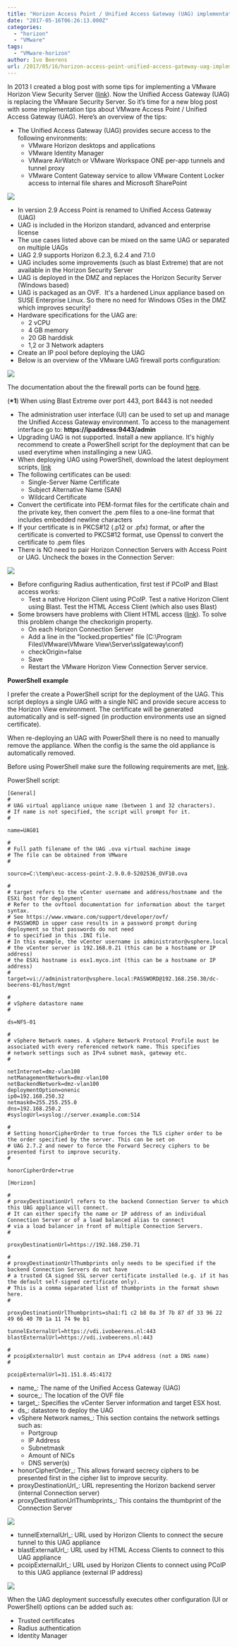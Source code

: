```yaml
---
title: "Horizon Access Point / Unified Access Gateway (UAG) implementation tips"
date: "2017-05-16T06:26:13.000Z"
categories: 
  - "horizon"
  - "VMware"
tags: 
  - "VMware-horizon"
author: Ivo Beerens
url: /2017/05/16/horizon-access-point-unified-access-gateway-uag-implementation-tips/
---
```


In 2013 I created a blog post with some tips for implementing a VMware Horizon View Security Server ([link](https://www.ivobeerens.nl/2013/03/05/tips-for-implementing-a-vmware-horizon-view-security-server/)). Now the Unified Access Gateway (UAG) is replacing the VMware Security Server. So it’s time for a new blog post with some implementation tips about VMware Access Point / Unified Access Gateway (UAG). Here’s an overview of the tips:
- The Unified Access Gateway (UAG) provides secure access to the following environments:
    - VMware Horizon desktops and applications
    - VMware Identity Manager
    - VMware AirWatch or VMware Workspace ONE per-app tunnels and tunnel proxy
    - VMware Content Gateway service to allow VMware Content Locker access to internal file shares and Microsoft SharePoint

[![](images/inlogscherm-300x279.jpg)](images/inlogscherm.jpg)

- In version 2.9 Access Point is renamed to Unified Access Gateway (UAG)
- UAG is included in the Horizon standard, advanced and enterprise license
- The use cases listed above can be mixed on the same UAG or separated on multiple UAGs
- UAG 2.9 supports Horizon 6.2.3, 6.2.4 and 7.1.0
- UAG includes some improvements (such as blast Extreme) that are not available in the Horizon Security Server
- UAG is deployed in the DMZ and replaces the Horizon Security Server (Windows based)
- UAG is packaged as an OVF.  It's a hardened Linux appliance based on SUSE Enterprise Linux. So there no need for Windows OSes in the DMZ which improves security!
- Hardware specifications for the UAG are:
    - 2 vCPU
    - 4 GB memory
    - 20 GB harddisk
    - 1,2 or 3 Network adapters
- Create an IP pool before deploying the UAG
- Below is an overview of the VMware UAG firewall ports configuration:

[![](images/Access-Point-firewall-ports-1-300x278.jpg)](images/Access-Point-firewall-ports-1.jpg)

The documentation about the the firewall ports can be found [here](http://pubs.VMware.com/accesspoint-29/index.jsp?topic=%2Fcom.VMware.access-point-29-deploy-config.doc%2FGUID-F197EB60-3A0C-41DF-8E3E-C99CCBA6A06E.html).

(**\*1**) When using Blast Extreme over port 443, port 8443 is not needed

- The administration user interface (UI) can be used to set up and manage the Unified Access Gateway environment. To access to the management interface go to: **https://ipaddress:9443/admin**
- Upgrading UAG is not supported. Install a new appliance. It's highly recommend to create a PowerShell script for the deployment that can be used everytime when installinging a new UAG.
- When deploying UAG using PowerShell, download the latest deployment scripts, [link](https://communities.VMware.com/docs/DOC-30835)
- The following certificates can be used:
    - Single-Server Name Certificate
    - Subject Alternative Name (SAN)
    - Wildcard Certificate
- Convert the certificate into PEM-format files for the certificate chain and the private key, then convert the .pem files to a one-line format that includes embedded newline characters
- If your certificate is in PKCS#12 (.p12 or .pfx) format, or after the certificate is converted to PKCS#12 format, use Openssl to convert the certificate to .pem files
- There is NO need to pair Horizon Connection Servers with Access Point or UAG. Uncheck the boxes in the Connection Server:

[![](images/Connection-settings-300x215.jpg)](images/Connection-settings.jpg)

- Before configuring Radius authentication, first test if PCoIP and Blast access works:
    - Test a native Horizon Client using PCoIP. Test a native Horizon Client using Blast. Test the HTML Access Client (which also uses Blast)
- Some browsers have problems with Client HTML access ([link](https://communities.VMware.com/thread/553631)). To solve this problem change the checkorigin property.
    - On each Horizon Connection Server
    - Add a line in the "locked.properties" file (C:\\Program Files\\VMware\\VMware View\\Server\\sslgateway\\conf)
    - checkOrigin=false
    - Save
    - Restart the VMware Horizon View Connection Server service.

**PowerShell example**

I prefer the create a PowerShell script for the deployment of the UAG. This script deploys a single UAG with a single NIC and provide secure access to the Horizon View environment. The certificate will be generated automatically and is self-signed (in production environments use an signed certificate).

When re-deploying an UAG with PowerShell there is no need to manually remove the appliance. When the config is the same the old appliance is automatically removed.

Before using PowerShell make sure the following requirements are met, [link](http://pubs.VMware.com/accesspoint-29/index.jsp#com.VMware.access-point-29-deploy-config.doc/GUID-3A409EB7-C889-4F1D-8A60-896A78F0C3F2.html).

PowerShell script:
```
[General]
#
# UAG virtual appliance unique name (between 1 and 32 characters).
# If name is not specified, the script will prompt for it.
#
 
name=UAG01
 
#
# Full path filename of the UAG .ova virtual machine image
# The file can be obtained from VMware
#
 
source=C:\temp\euc-access-point-2.9.0.0-5202536_OVF10.ova
 
#
# target refers to the vCenter username and address/hostname and the ESXi host for deployment
# Refer to the ovftool documentation for information about the target syntax.
# See https://www.vmware.com/support/developer/ovf/
# PASSWORD in upper case results in a password prompt during deployment so that passwords do not need
# to specified in this .INI file.
# In this example, the vCenter username is administrator@vsphere.local
# the vCenter server is 192.168.0.21 (this can be a hostname or IP address)
# the ESXi hostname is esx1.myco.int (this can be a hostname or IP address)
#
target=vi://administrator@vsphere.local:PASSWORD@192.168.250.30/dc-beerens-01/host/mgnt
 
#
# vSphere datastore name
#
 
ds=NFS-01
 
#
# vSphere Network names. A vSphere Network Protocol Profile must be associated with every referenced network name. This specifies
# network settings such as IPv4 subnet mask, gateway etc.
#
 
netInternet=dmz-vlan100
netManagementNetwork=dmz-vlan100
netBackendNetwork=dmz-vlan100
deploymentOption=onenic
ip0=192.168.250.32
netmask0=255.255.255.0
dns=192.168.250.2
#syslogUrl=syslog://server.example.com:514
 
#
# Setting honorCipherOrder to true forces the TLS cipher order to be the order specified by the server. This can be set on
# UAG 2.7.2 and newer to force the Forward Secrecy ciphers to be presented first to improve security.
#
 
honorCipherOrder=true
 
[Horizon]
 
#
# proxyDestinationUrl refers to the backend Connection Server to which this UAG appliance will connect.
# It can either specify the name or IP address of an individual Connection Server or of a load balanced alias to connect
# via a load balancer in front of multiple Connection Servers.
#
 
proxyDestinationUrl=https://192.168.250.71
 
#
# proxyDestinationUrlThumbprints only needs to be specified if the backend Connection Servers do not have
# a trusted CA signed SSL server certificate installed (e.g. if it has the default self-signed certificate only).
# This is a comma separated list of thumbprints in the format shown here.
#
 
proxyDestinationUrlThumbprints=sha1:f1 c2 b8 0a 3f 7b 87 df 33 96 22 49 66 40 70 1a 11 74 9e b1
 
tunnelExternalUrl=https://vdi.ivobeerens.nl:443
blastExternalUrl=https://vdi.ivobeerens.nl:443
 
#
# pcoipExternalUrl must contain an IPv4 address (not a DNS name)
#
 
pcoipExternalUrl=31.151.8.45:4172
```

- name_: The name of the Unified Access Gateway (UAG)
- source_: The location of the OVF file
- target_: Specifies the vCenter Server information and target ESX host.
- ds_: datastore to deploy the UAG
- vSphere Network names_: This section contains the network settings such as:
    - Portgroup
    - IP Address
    - Subnetmask
    - Amount of NICs
    - DNS server(s)
- honorCipherOrder_: This allows forward secrecy ciphers to be presented first in the cipher list to improve security.
- proxyDestinationUrl_: URL representing the Horizon backend server (internal Connection server)
- proxyDestinationUrlThumbprints_: This contains the thumbprint of the Connection Server

![](images/Fingerprint-229x300.jpg)

- tunnelExternalUrl_: URL used by Horizon Clients to connect the secure tunnel to this UAG appliance
- blastExternalUrl_: URL used by HTML Access Clients to connect to this UAG appliance
- pcoipExternalUrl_: URL used by Horizon Clients to connect using PCoIP to this UAG appliance (external IP address)

[![](images/PowerShell-300x179.jpg)](images/PowerShell.jpg)

When the UAG deployment successfully executes other configuration (UI or PowerShell) options can be added such as:

- Trusted certificates
- Radius authentication
- Identity Manager